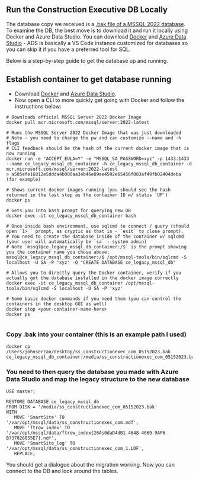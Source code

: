 ## Run the Construction Executive DB Locally

The database copy we received is a [.bak file of a MSSQL 2022 database](https://thor-studio.box.com/s/ur78r9mtwbf1o41qlc4fe16hrrdhtz1r). To examine the DB, the best move is to download it and run it locally using Docker and Azure Data Studio. You can download [Docker](https://www.docker.com/) and [Azure Data Studio](https://azure.microsoft.com/en-us/products/data-studio) - ADS is basically a VS Code instance customized for databases so you can skip it if you have a preferred tool for SQL.

Below is a step-by-step guide to get the database up and running.

## Establish container to get database running

- Download [Docker](https://www.docker.com/) and [Azure Data Studio](https://azure.microsoft.com/en-us/products/data-studio).
- Now open a CLI to more quickly get going with Docker and follow the instructions below:


```
# Downloads official MSSQL Server 2022 Docker Image
docker pull mcr.microsoft.com/mssql/server:2022-latest

# Runs the MSSQL Server 2022 Docker Image that was just downloaded
# Note - you need to change the pw and can customize --name and -h flags
# CLI feedback should be the hash of the current docker image that is now running
docker run -e "ACCEPT_EULA=Y" -e "MSSQL_SA_PASSWORD=xyz" -p 1433:1433 --name ce_legacy_mssql_db_container -h ce_legacy_mssql_db_container -d mcr.microsoft.com/mssql/server:2022-latest
> a505efe16812e5ddda4b000aa34b46e89ae4592e65456f083af49fb02404deba (for example)

# Shows current docker images running (you should see the hash returned in the last step as the container ID w/ status 'UP')
docker ps

# Gets you into bash prompt for querying new DB
docker exec -it ce_legacy_mssql_db_container bash

# Once inside bash environment, use sqlcmd to connect / query (should open `1> ` prompt, as cryptic as that is - `exit` to close prompt). 
# You need to create the database inside of the container w/ sqlcmd (your user will automatically be `sa` - system admin)
# Note `mssql@ce_legacy_mssql_db_container:/$` is the prompt showing you the container name you chose above:
mssql@ce_legacy_mssql_db_container:/$ /opt/mssql-tools/bin/sqlcmd -S localhost -U SA -P "xyz" -Q "CREATE DATABASE ce_legacy_mssql_db"

# Allows you to directly query the Docker container, verify if you actually got the database installed in the docker image correctly
docker exec -it ce_legacy_mssql_db_container /opt/mssql-tools/bin/sqlcmd -S localhost -U SA -P 'xyz'

# Some basic docker commands if you need them (you can control the containers in the desktop GUI as well)
docker stop <your-container-name-here>
docker ps 


```


### Copy .bak into your container (this is an example path I used)
```
docker cp /Users/johnserrao/desktop/ss_constructionexec_com_05152023.bak ce_legacy_mssql_db_container:/media/ss_constructionexec_com_05152023.bak
```

### You need to then query the database you made with Azure Data Studio and map the legacy structure to the new database
```
USE master;

RESTORE DATABASE ce_legacy_mssql_db
FROM DISK = '/media/ss_constructionexec_com_05152023.bak'
WITH
   MOVE 'SmartSite' TO '/var/opt/mssql/data/ss_constructionexec_com.mdf',
   MOVE 'ftrow_index' TO '/var/opt/mssql/data/ftrow_index{26As0daD4dB1-4648-4669-9AF6-B737826855E7}.ndf',
   MOVE 'SmartSite_log' TO '/var/opt/mssql/data/ss_constructionexec_com_1.LDF',
   REPLACE;
```

You should get a dialogue about the migration working. Now you can connect to the DB and look around the tables.